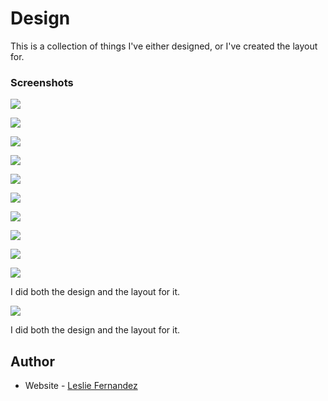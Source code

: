 # Design

This is a collection of things I've either designed, or I've created the layout for. 

### Screenshots

![](./img/aeroteclogo.jpg)

![](./img/aerotecmockup.jpg)

![](./img/tinybrownlogo.jpg)

![](./img/tinybrownmockup.jpg)

![](./img/informantlogo.jpg)

![](./img/informantmockup.jpg)

![](./img/Cat1.png)

![](./img/Cat2.png)

![](./img/Cat3.png)

![](./img/Libro.png)

I did both the design and the layout for it.

![](./img/PortadaContraportadaFitco2.jpg)

I did both the design and the layout for it.

## Author

- Website - [Leslie Fernandez](https://github.com/leslief10)

